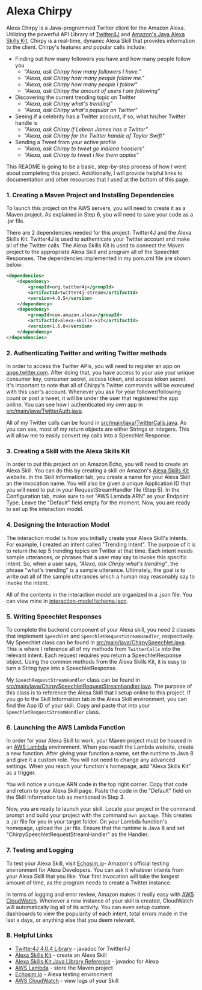 # Alexa Chirpy

Alexa Chirpy is a Java-programmed Twitter client for the Amazon Alexa. Utilizing the powerful API Library of 
[Twitter4J](http://twitter4j.org/en/) and [Amazon's Java Alexa Skills Kit](https://github.com/amzn/alexa-skills-kit-java), 
Chirpy is a real-time, dynamic Alexa Skill that provides information to the client. Chirpy's features and popular calls
include:
* Finding out how many followers you have and how many people follow you
    * _"Alexa, ask Chirpy how many followers I have."_
    * _"Alexa, ask Chirpy how many people follow me."_
    * _"Alexa, ask Chirpy how many people I follow"_
    * _"Alexa, ask Chirpy the amount of users I am following"_
* Discovering the current trending topic on Twitter
    * _"Alexa, ask Chirpy what's trending"_
    * _"Alexa, ask Chirpy what's popular on Twitter"_
* Seeing if a celebrity has a Twitter account, if so, what his/her Twitter handle is
    * _"Alexa, ask Chirpy if Lebron James has a Twitter"_
    * _"Alexa, ask Chirpy for the Twitter handle of Taylor Swift"_
* Sending a Tweet from your active profile
    * _"Alexa, ask Chirpy to tweet go indiana hoosiers"_
    * _"Alexa, ask Chirpy to tweet i like them apples"_
    
This README is going to be a basic, step-by-step process of how I went about completing this project. Additionally,
I will provide helpful links to documentation and other resources that I used at the bottom of this page.

### 1. Creating a Maven Project and Installing Dependencies
To launch this project on the AWS servers, you will need to create it as a Maven project. As explained in Step 6,
you will need to save your code as a .jar file.

There are 2 dependencies needed for this project: Twitter4J and the Alexa Skills Kit. Twitter4J is used to authenticate
your Twitter account and make all of the Twitter calls. The Alexa Skills Kit is used to connect the Maven project to the
appropriate Alexa Skill and program all of the Speechlet Responses. The dependencies implemented in my pom.xml file are
shown below:
```xml
<dependencies>
    <dependency>
        <groupId>org.twitter4j</groupId>
        <artifactId>twitter4j-stream</artifactId>
        <version>4.0.5</version>
    </dependency>
    <dependency>
        <groupId>com.amazon.alexa</groupId>
        <artifactId>alexa-skills-kit</artifactId>
        <version>1.6.0</version>
    </dependency>
</dependencies>
```

### 2. Authenticating Twitter and writing Twitter methods
In order to access the Twitter APIs, you will need to register an app on [apps.twitter.com](https://apps.twitter.com/).
After doing that, you have access to your use your unique consumer key, consumer secret, access token, and access token
secret. It's important to note that all of Chirpy's Twitter commands will be executed with this user's account.
Whenever you ask for your follower/following count or post a tweet, it will be under the user that registered the app 
online. You can see how I authenticated my own app in [src/main/java/TwitterAuth.java](https://github.com/benfwalla/AlexaChirpy/blob/master/src/main/java/TwitterAuth.java).

All of my Twitter calls can be found in [src/main/java/TwitterCalls.java](https://github.com/benfwalla/AlexaChirpy/blob/master/src/main/java/TwitterCalls.java). 
As you can see, most of my return objects are either Strings or integers. This will allow me to easily convert my calls
into a Speechlet Response. 

### 3. Creating a Skill with the Alexa Skills Kit
In order to put this project on an Amazon Echo, you will need to create an Alexa Skill. You can do this by creating a
skill on Amazon's [Alexa Skills Kit](https://developer.amazon.com/alexa-skills-kit) website. In the Skill Information tab, 
you create a name for your Alexa Skill an the invocation name. You will also be given a unique Application ID that you 
will need to put in your RequestStreamHandler file (Step 5). In the Configuration tab, make sure to set "AWS Lambda ARN"
as your Endpoint Type. Leave the "Default" field empty for the moment. Now, you are ready to set up the interaction 
model.

### 4. Designing the Interaction Model
The interaction model is how you initially create your Alexa Skill's intents. For example, I created an intent called
"Trending Intent". The purpose of it is to return the top 5 trending topics on Twitter at that time. Each intent needs
sample utterances, or phrases that a user may say to invoke this specific intent. So, when a user says, _"Alexa, ask
Chirpy what's trending"_, the phrase "what's trending" is a sample utterance. Ultimately, the goal is to write out all
of the sample utterances which a human may reasonably say to invoke the intent.

All of the contents in the interaction model are organized in a .json file. You can view mine in [interaction-model/schema.json](https://github.com/benfwalla/AlexaChirpy/blob/master/interaction-model/schema.json).

### 5. Writing Speechlet Responses
To complete the backend component of your Alexa skill, you need 2 classes that implement `Speechlet` and 
`SpeechletRequestStreamHandler`, respectively. My Speechlet class can be found in [src/main/java/ChirpySpeechlet.java](https://github.com/benfwalla/AlexaChirpy/blob/master/src/main/java/ChirpySpeechlet.java).
This is where I reference all of my methods from `TwitterCalls` into the relevant intent. Each request requires you return
a SpeechletResponse object. Using the common methods from the Alexa Skills Kit, it is easy to turn a String type into a
SpeechletResponse.

My `SpeechRequestStreamHandler` class can be found in [src/main/java/ChirpySpeechletRequestStreamhandler.java](https://github.com/benfwalla/AlexaChirpy/blob/master/src/main/java/ChirpySpeechletRequestStreamHandler.java).
The purpose of this class is to reference the Alexa Skill that I setup online to this project. If you go to the Skill 
Information tab in the Alexa Skill environment, you can find the App ID of your skill. Copy and paste that into your
`SpeechletRequestStreamHandler` class. 

### 6. Launching the AWS Lambda Function
In order for your Alexa Skill to work, your Maven project must be housed in an [AWS Lambda](https://aws.amazon.com/lambda/) 
environment. When you reach the Lambda website, create a new function. After giving your function a name, set the runtime
to Java 8 and give it a custom role. You will not need to change any advanced settings. When you reach your function's 
homepage, add "Alexa Skills Kit" as a trigger. 

You will notice a unique ARN code in the top right corner. Copy that code and return to your Alexa Skill page. Paste the 
code in the "Default" field on the Skill Information tab as mentioned in Step 3.

Now, you are ready to launch your skill. Locate your project in the command prompt and build your project with the command
`mvn package`. This creates a .jar file for you in your target folder. On your Lambda function's homepage, upload the
.jar file. Ensure that the runtime is Java 8 and set "ChirpySpeechletRequestStreamHandler" as the Handler.

### 7. Testing and Logging
To test your Alexa Skill, visit [Echosim.io](https://echosim.io/welcome)- Amazon's official testing environment for 
Alexa Developers. You can ask it whatever intents from your Alexa Skill that you like. Your first invocation will take
the longest amount of time, as the program needs to create a Twitter instance.

In terms of logging and error review, Amazon makes it really easy with [AWS CloudWatch](https://aws.amazon.com/cloudwatch/).
Whenever a new instance of your skill is created, CloudWatch will automatically log all of its activity. You can even 
setup custom dashboards to view the popularity of each intent, total errors made in the last x days, or anything else
that you deem relevant.

### 8. Helpful Links
* [Twitter4J 4.0.4 Library](http://twitter4j.org/javadoc/index.html) - javadoc for Twitter4J
* [Alexa Skills Kit](https://developer.amazon.com/alexa-skills-kit) - create an Alexa Skill
* [Alexa Skills Kit Java Library Reference](https://developer.amazon.com/public/solutions/alexa/alexa-skills-kit/javadocs/alexa-skills-kit-java-library-reference) - javadoc for Alexa
* [AWS Lambda](https://aws.amazon.com/lambda/) - store the Maven project
* [Echosim.io](https://echosim.io/welcome) - Alexa testing environment
* [AWS CloudWatch](https://aws.amazon.com/cloudwatch/) - view logs of your Skill

        